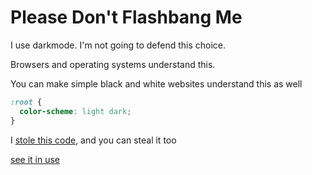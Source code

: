 # Please Don't Flashbang Me
I use darkmode. I'm not going to defend this choice.

Browsers and operating systems understand this.

You can make simple black and white websites understand this as well

```css
:root {
  color-scheme: light dark;
}
```
I [stole this code](https://developer.mozilla.org/en-US/docs/Web/CSS/color-scheme), and you can steal it too

[see it in use](https://npmaile.com/booklist.html)
